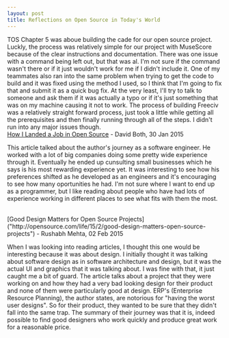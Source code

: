 ```yaml
---
layout: post
title: Reflections on Open Source in Today's World 
---
```

   
TOS Chapter 5 was aboue building the cade for our open source project. Luckly, the process was relatively simple for our project with MuseScore because of the clear instructions and documentation. There was one issue with a command being left out, but that was al. I'm not sure if the command wasn't there or if it just wouldn't work for me if I didn't include it. One of my teammates also ran into the same problem when trying to get the code to build and it was fixed using the method I used, so I think that I'm going to fix that and submit it as a quick bug fix. At the very least, I'll try to talk to someone and ask them if it was actually a typo or if it's just something that was on my machine causing it not to work. The process of building Freeciv was a relatively straight forward process, just took a little while getting all the prerequisites and then finally running through all of the steps. I didn't run into any major issues though.
<br/>
[How I Landed a Job in Open Source](http://opensource.com/business/15/1/how-i-landed-job-open-source) - David Both, 30 Jan 2015

This article talked about the author's journey as a software engineer. He worked with a lot of big companies doing some pretty wide experience through it. Eventually he ended up cunsulting small businesses which he says is his most rewarding experience yet. It was interesting to see how his preferences shifted as he developed as an engineers and it's encouraging to see how many oportunities he had. I'm not sure where I want to end up as a programmer, but I like reading about people who have had lots of experience working in different places to see what fits with them the most.

<br/>
[Good Design Matters for Open Source Projects]("http://opensource.com/life/15/2/good-design-matters-open-source-projects") - Rushabh Mehta, 02 Feb 2015 

When I was looking into reading articles, I thought this one would be interesting because it was about design. I initially thought it was talking about software design as in software architecture and design, but it was the actual UI and graphics that it was talking about. I was fine with that, it just caught me a bit of guard. The article talks about a project that they were working on and how they had a very bad looking design for their product and none of them were particularly good at design. ERP's (Enterprise Resource Planning), the author states, are notorious for "having the worst user designs". So for their product, they wanted to be sure that they didn't fall into the same trap. The summary of their journey was that it is, indeed possible to find good designers who work quickly and produce great work for a reasonable price.

